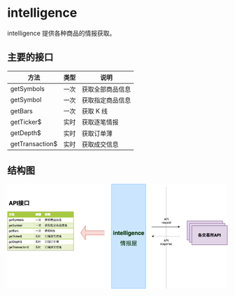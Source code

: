 # intelligence

intelligence 提供各种商品的情报获取。

## 主要的接口

| 方法             | 类型 | 说明             |
| ---------------- | ---- | ---------------- |
| getSymbols       | 一次 | 获取全部商品信息 |
| getSymbol        | 一次 | 获取指定商品信息 |
| getBars          | 一次 | 获取 K 线        |
| getTicker\$      | 实时 | 获取逐笔情报     |
| getDepth\$       | 实时 | 获取订单薄       |
| getTransaction\$ | 实时 | 获取成交信息     |

## 结构图

<p align="center"><img src="../assets/image/intelligence_diagram.png"></p>
